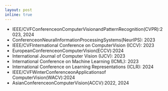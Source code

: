 ```yaml
---
layout: post
inline: true
---
```


- IEEE/CVFConferenceonComputerVisionandPatternRecognition(CVPR):2023, 2024
- ConferenceonNeuralInformationProcessingSystems(NeurIPS): 2023
- IEEE/CVFInternational Conference on ComputerVision (ICCV): 2023
- EuropeanConferenceonComputerVision(ECCV):2024
- International Journal of Computer Vision (IJCV): 2023
- International Conference on Machine Learning (ICML): 2023
- International Conference on Learning Representations (ICLR): 2024
- IEEE/CVFWinterConferenceonApplicationsof ComputerVision(WACV):2024
- AsianConferenceonComputerVision(ACCV):2022, 2024